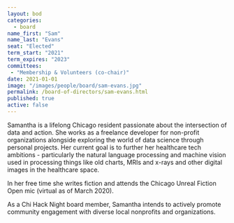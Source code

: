 ```yaml
---
layout: bod
categories: 
  - board
name_first: "Sam"
name_last: "Evans"
seat: "Elected"
term_start: "2021"
term_expires: "2023"
committees:
 - "Membership & Volunteers (co-chair)"
date: 2021-01-01
image: "/images/people/board/sam-evans.jpg"
permalink: /board-of-directors/sam-evans.html
published: true
active: false
---
```


Samantha is a lifelong Chicago resident passionate about the intersection of data and action. She works as a freelance developer for non-profit organizations alongside exploring the world of data science through personal projects. Her current goal is to further her healthcare tech ambitions - particularly the natural language processing and machine vision used in processing things like old charts, MRIs and x-rays and other digital images in the healthcare space.

In her free time she writes fiction and attends the Chicago Unreal Fiction Open mic (virtual as of March 2020).

As a Chi Hack Night board member, Samantha intends to actively promote community engagement with diverse local nonprofits and organizations.